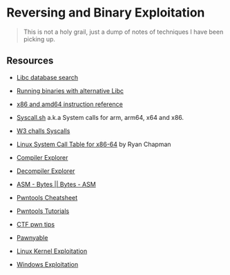 # Reversing and Binary Exploitation

> This is not a holy grail, just a dump of notes of techniques I have been picking up.

## Resources

- [Libc database search](https://libc.blukat.me/)
- [Running binaries with alternative Libc](https://www.reddit.com/r/ExploitDev/comments/i4lwaw/comment/g0j3kl1/)
- [x86 and amd64 instruction reference](https://www.felixcloutier.com/x86/)
- [Syscall.sh](https://syscall.sh/about) a.k.a System calls for arm, arm64, x64 and x86.
- [W3 challs Syscalls](https://syscalls.w3challs.com/)
- [Linux System Call Table for x86-64](https://blog.rchapman.org/posts/Linux_System_Call_Table_for_x86_64/) by Ryan Chapman
- [Compiler Explorer](https://godbolt.org/)
- [Decompiler Explorer](https://dogbolt.org/)
- [ASM - Bytes || Bytes - ASM](https://disasm.pro/)
- [Pwntools Cheatsheet](https://gist.github.com/anvbis/64907e4f90974c4bdd930baeb705dedf)
- [Pwntools Tutorials](https://github.com/Gallopsled/pwntools-tutorial)
- [CTF pwn tips](https://github.com/Naetw/CTF-pwn-tips)


- [Pawnyable](https://pawnyable.cafe/)
- [Linux Kernel Exploitation](https://github.com/xairy/linux-kernel-exploitation)
- [Windows Exploitation](https://github.com/yeyintminthuhtut/Awesome-Advanced-Windows-Exploitation-References)